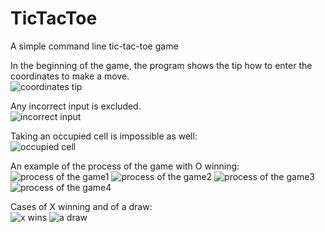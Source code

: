 # TicTacToe
A simple command line tic-tac-toe game

In the beginning of the game, the program shows the tip how to enter the coordinates to make a move.  
![coordinates tip](https://user-images.githubusercontent.com/89091847/129771285-7dae0937-e994-4be7-a008-598eef64e4fd.png)

Any incorrect input is excluded.  
![incorrect input](https://user-images.githubusercontent.com/89091847/129771445-2f2b0e8b-1ec5-4d97-a37a-7e64043e8c20.png)

Taking an occupied cell is impossible as well:  
![occupied cell](https://user-images.githubusercontent.com/89091847/129772194-71f482c6-2b09-44fa-b8ea-ff4c31bb7367.png)

An example of the process of the game with O winning:  
![process of the game1](https://user-images.githubusercontent.com/89091847/129771550-b206760e-695a-4ddb-8f6b-8eedc172f701.png)
![process of the game2](https://user-images.githubusercontent.com/89091847/129771817-e1a0fb1b-c609-4384-8ac8-9d53b76d50e6.png)
![process of the game3](https://user-images.githubusercontent.com/89091847/129771818-cea93207-3725-42fe-a592-5e82e4653a2b.png)
![process of the game4](https://user-images.githubusercontent.com/89091847/129771823-221e1d05-7cc2-4a26-b256-213df4e6922f.png)

Cases of X winning and of a draw:  
![x wins](https://user-images.githubusercontent.com/89091847/129772655-8c3535c4-14cb-4db2-887f-bf6b39c333d5.png)
![a draw](https://user-images.githubusercontent.com/89091847/129772657-6915d4a6-8ebe-4c5e-ba3f-67689dfda79e.png)
